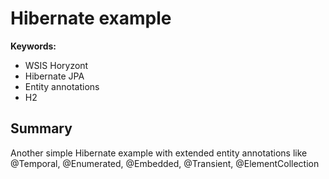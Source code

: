 # Hibernate example

**Keywords:**
- WSIS Horyzont
- Hibernate JPA
- Entity annotations
- H2

## Summary
Another simple Hibernate example with extended entity annotations like
@Temporal, @Enumerated, @Embedded, @Transient, @ElementCollection
